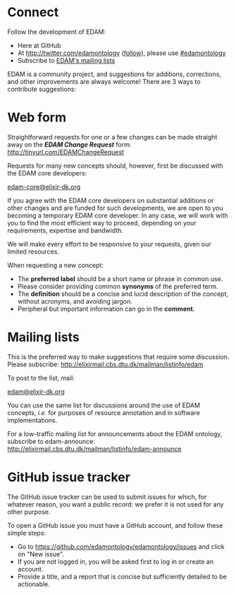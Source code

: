 # Connect

Follow the development of EDAM:
 - Here at GitHub
 - At http://twitter.com/edamontology ([follow](https://twitter.com/intent/follow?original_referer=https%3A%2F%2Fgithub.com%2Fedamontology%2Fedamontology&region=follow_link&screen_name=edamontology&tw_p=followbutton)), please use [#edamontology](https://twitter.com/search?q=%23edamontology)
 - Subscribe to [EDAM's mailing lists](#mailinglists)

EDAM is a community project, and suggestions for additions, corrections, and other improvements are always welcome! There are 3 ways to contribute suggestions:

# Web form
Straightforward requests for one or a few changes can be made straight away on the _**EDAM Change Request**_ form:
http://tinyurl.com/EDAMChangeRequest 

Requests for many new concepts should, however, first be discussed with the EDAM core developers:

edam-core@elixir-dk.org

If you agree with the EDAM core developers on substantial additions or other changes and are funded for such developments, we are open to you becoming a temporary EDAM core developer. In any case, we will work with you to find the most efficient way to proceed, depending on your requirements, expertise and bandwidth.

We will make every effort to be responsive to your requests, given our limited resources.

When requesting a new concept:
- The **preferred label** should be a short name or phrase in common use.
- Please consider providing common **synonyms** of the preferred term.
- The **definition** should be a concise and lucid description of the concept, without acronyms, and avoiding jargon.
- Peripheral but important information can go in the **comment**.

# <a name="mailinglists"></a>Mailing lists
This is the preferred way to make suggestions that require some discussion. Please subscribe:
http://elixirmail.cbs.dtu.dk/mailman/listinfo/edam

To post to the list, mail:

edam@elixir-dk.org

You can use the same list for discussions around the use of EDAM concepts, _i.e._ for purposes of resource annotation and in software implementations.

For a low-traffic mailing list for announcements about the EDAM ontology, subscribe to edam-announce:
http://elixirmail.cbs.dtu.dk/mailman/listinfo/edam-announce

# GitHub issue tracker
The GitHub issue tracker can be used to submit issues for which, for whatever reason, you want a public record: we prefer it is not used for any other purpose.

To open a GitHub issue you must have a GitHub account, and follow these simple steps:
- Go to https://github.com/edamontology/edamontology/issues and click on "New issue".
- If you are not logged in, you will be asked first to log in or create an account.
- Provide a title, and a report that is concise but sufficiently detailed to be actionable.
